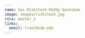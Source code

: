 ```yaml
---
name: Sai Rishitesh Reddy Ganesham
image: images/rishitesh.jpg
role: master_s
links:
  email: rraut@uab.edu
---
```



